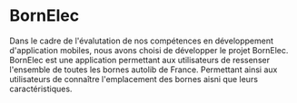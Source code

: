 # BornElec
Dans le cadre de l'évalutation de nos compétences en développement d'application mobiles, nous avons choisi de développer le projet BornElec.
BornElec est une application permettant aux utilisateurs de ressenser l'ensemble de toutes les bornes autolib de France.
Permettant ainsi aux utilisateurs de connaître l'emplacement des bornes aisni que leurs caractéristiques.
